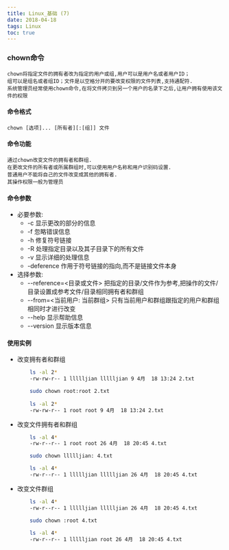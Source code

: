 ```yaml
---
title: Linux_基础 (7)
date: 2018-04-18
tags: Linux
toc: true
---
```


### chown命令
    chown将指定文件的拥有者改为指定的用户或组,用户可以是用户名或者用户ID；
    组可以是组名或者组ID；文件是以空格分开的要改变权限的文件列表,支持通配符.
    系统管理员经常使用chown命令,在将文件拷贝到另一个用户的名录下之后,让用户拥有使用该文件的权限

<!-- more -->

#### 命令格式
    chown [选项]... [所有者][:[组]] 文件

#### 命令功能
    通过chown改变文件的拥有者和群组.
    在更改文件的所有者或所属群组时,可以使用用户名称和用户识别码设置.
    普通用户不能将自己的文件改变成其他的拥有者.
    其操作权限一般为管理员

#### 命令参数
- 必要参数:
	* -c 显示更改的部分的信息
	* -f 忽略错误信息
	* -h 修复符号链接
	* -R 处理指定目录以及其子目录下的所有文件
	* -v 显示详细的处理信息
	* -deference 作用于符号链接的指向,而不是链接文件本身
- 选择参数:
	* --reference=<目录或文件> 把指定的目录/文件作为参考,把操作的文件/目录设置成参考文件/目录相同拥有者和群组
	* --from=<当前用户: 当前群组> 只有当前用户和群组跟指定的用户和群组相同时才进行改变
	* --help 显示帮助信息
	* --version 显示版本信息

#### 使用实例
- 改变拥有者和群组
    ```bash
        ls -al 2*
        -rw-rw-r-- 1 llllljian llllljian 9 4月  18 13:24 2.txt

        sudo chown root:root 2.txt
        
        ls -al 2*
        -rw-rw-r-- 1 root root 9 4月  18 13:24 2.txt
    ```
- 改变文件拥有者和群组
    ```bash
        ls -al 4*
        -rw-r--r-- 1 root root 26 4月  18 20:45 4.txt

        sudo chown llllljian: 4.txt

        ls -al 4*
        -rw-r--r-- 1 llllljian llllljian 26 4月  18 20:45 4.txt
    ```
- 改变文件群组
    ```bash
        ls -al 4*
        -rw-r--r-- 1 llllljian llllljian 26 4月  18 20:45 4.txt

        sudo chown :root 4.txt
        
        ls -al 4*
        -rw-r--r-- 1 llllljian root 26 4月  18 20:45 4.txt
    ```
